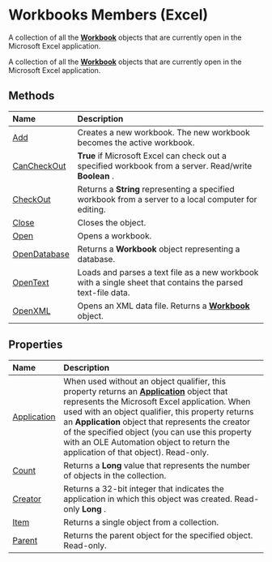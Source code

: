 
# Workbooks Members (Excel)
A collection of all the  **[Workbook](8c00aa60-c974-eed3-0812-3c9625eb0d4c.md)** objects that are currently open in the Microsoft Excel application.

A collection of all the  **[Workbook](8c00aa60-c974-eed3-0812-3c9625eb0d4c.md)** objects that are currently open in the Microsoft Excel application.


## Methods



|**Name**|**Description**|
|:-----|:-----|
|[Add](ea9f2a2c-3cad-0c35-37b5-82da2f24b876.md)|Creates a new workbook. The new workbook becomes the active workbook.|
|[CanCheckOut](06259bbd-2e55-3fbe-d08c-094985cb9fff.md)| **True** if Microsoft Excel can check out a specified workbook from a server. Read/write **Boolean** .|
|[CheckOut](11b9eb2a-8c9a-6e61-63e2-554030243388.md)|Returns a  **String** representing a specified workbook from a server to a local computer for editing.|
|[Close](d798166c-6b27-16a1-0b64-8f547978e371.md)|Closes the object.|
|[Open](1d1c3fca-ae1a-0a91-65a2-6f3f0fb308a0.md)|Opens a workbook.|
|[OpenDatabase](09f38ddb-48f9-91af-4b0f-4087c9139ab9.md)|Returns a  **Workbook** object representing a database.|
|[OpenText](a0771773-d0e2-13a0-e62b-51143e3f6bb1.md)|Loads and parses a text file as a new workbook with a single sheet that contains the parsed text-file data.|
|[OpenXML](c16a7842-19e9-6731-146e-038322c248ba.md)|Opens an XML data file. Returns a  **[Workbook](8c00aa60-c974-eed3-0812-3c9625eb0d4c.md)** object.|

## Properties



|**Name**|**Description**|
|:-----|:-----|
|[Application](20988e9c-58e6-4e08-ba67-e3611eb111b2.md)|When used without an object qualifier, this property returns an  **[Application](19b73597-5cf9-4f56-8227-b5211f657f6f.md)** object that represents the Microsoft Excel application. When used with an object qualifier, this property returns an **Application** object that represents the creator of the specified object (you can use this property with an OLE Automation object to return the application of that object). Read-only.|
|[Count](71fe409c-3cee-3f05-9669-baf89d32b2ac.md)|Returns a  **Long** value that represents the number of objects in the collection.|
|[Creator](26f90d17-3dc1-3c35-3ddb-ddcdf4e99998.md)|Returns a 32-bit integer that indicates the application in which this object was created. Read-only  **Long** .|
|[Item](2f01412d-8ba0-6911-81d3-e464a44354b5.md)|Returns a single object from a collection.|
|[Parent](a19b202a-1583-dcc3-ac7e-da457cca558c.md)|Returns the parent object for the specified object. Read-only.|
